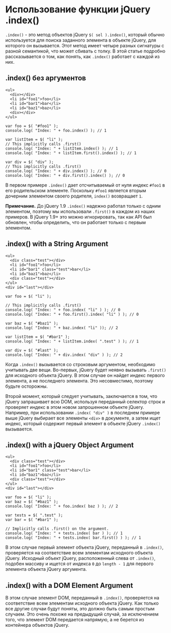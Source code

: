 # Использование функции jQuery .index()
`.index()` - это метод объектов jQuery `$( sel ).index()`, который обычно используется для поиска заданного элемента в объекте jQuery, для которого он вызывается. Этот метод имеет четыре разных сигнатуры с разной семантикой, что может сбивать с толку. В этой статье подробно рассказывается о том, как понять, как `.index()` работает с каждой из них.

## .index() без аргументов

    <ul>
      <div></div>
      <li id="foo1">foo</li>
      <li id="bar1">bar</li>
      <li id="baz1">baz</li>
      <div></div>
    </ul>

    var foo = $( "#foo1" );
    console.log( "Index: " + foo.index() ); // 1

    var listItem = $( "li" );
    // This implicitly calls .first()
    console.log( "Index: " + listItem.index() ); // 1
    console.log( "Index: " + listItem.first().index() ); // 1
    
    var div = $( "div" );
    // This implicitly calls .first()
    console.log( "Index: " + div.index() ); // 0
    console.log( "Index: " + div.first().index() ); // 0

В первом примере `.index()` дает отсчитываемый от нуля индекс `#foo1` в его родительском элементе. Поскольку `#foo1` является вторым дочерним элементом своего родителя, `index()` возвращает `1`.

**Примечание.** До jQuery 1.9 `.index()` надежно работал только с одним элементом, поэтому мы использовали `.first()` в каждом из наших примеров. В jQuery 1.9+ это можно игнорировать, так как API был обновлен, чтобы определить, что он работает только с первым элементом.

## .index() with a String Argument

    <ul>
      <div class="test"></div>
      <li id="foo1">foo</li>
      <li id="bar1" class="test">bar</li>
      <li id="baz1">baz</li>
      <div class="test"></div>
    </ul>
    <div id="last"></div>

    var foo = $( "li" );

    // This implicitly calls .first()
    console.log( "Index: " + foo.index( "li" ) ); // 0
    console.log( "Index: " + foo.first().index( "li" ) ); // 0

    var baz = $( "#baz1" );
    console.log( "Index: " + baz.index( "li" )); // 2

    var listItem = $( "#bar1" );
    console.log( "Index: " + listItem.index( ".test" ) ); // 1

    var div = $( "#last" );
    console.log( "Index: " + div.index( "div" ) ); // 2

Когда `.index()` вызывается со строковым аргументом, необходимо учитывать две вещи. Во-первых, jQuery будет неявно вызывать `.first()` для исходного объекта jQuery. В этом случае он найдет индекс первого элемента, а не последнего элемента. Это несовместимо, поэтому будьте осторожны.

Второй момент, который следует учитывать, заключается в том, что jQuery запрашивает всю DOM, используя переданный селектор строк и проверяет индекс в этом новом запрошенном объекте jQuery. Например, при использовании `.index( "div" )` в последнем примере выше jQuery выбирает все элементы `<div>` в документе, а затем ищет индекс, который содержит первый элемент в объекте jQuery `.index()` вызывается.

## .index() with a jQuery Object Argument

    <ul>
      <div class="test"></div>
      <li id="foo1">foo</li>
      <li id="bar1" class="test">bar</li>
      <li id="baz1">baz</li>
      <div class="test"></div>
    </ul>
    <div id="last"></div>

    var foo = $( "li" );
    var baz = $( "#baz1" );
    console.log( "Index: " + foo.index( baz ) ); // 2

    var tests = $( ".test" );
    var bar = $( "#bar1" );

    // Implicitly calls .first() on the argument.
    console.log( "Index: " + tests.index( bar ) ); // 1
    console.log( "Index: " + tests.index( bar.first() ) ); // 1

В этом случае первый элемент объекта jQuery, переданный в `.index()`, проверяется на соответствие всем элементам исходного объекта jQuery. Исходный объект jQuery, расположенный слева от `.index()`, подобен массиву и ищется от индекса `0` до `length - 1` для первого элемента объекта jQuery аргумента.

## .index() with a DOM Element Argument
В этом случае элемент DOM, переданный в `.index()`, проверяется на соответствие всем элементам исходного объекта jQuery. Как только все другие случаи будут поняты, это должно быть самым простым случаем. Это очень похоже на предыдущий случай, за исключением того, что элемент DOM передается напрямую, а не берется из контейнера объектов jQuery.
